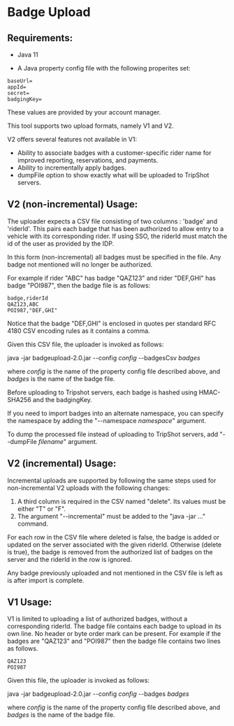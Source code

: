 # Badge Upload

## Requirements:

- Java 11

- A Java property config file with the following properites set: 

~~~~
baseUrl=
appId=
secret=
badgingKey=
~~~~

These values are provided by your account manager.


This tool supports two upload formats, namely V1 and V2.

V2 offers several features not available in V1:
* Ability to associate badges with a customer-specific rider name for improved reporting, reservations, and payments.
* Ability to incrementally apply badges.
* dumpFile option to show exactly what will be uploaded to TripShot servers.

## V2 (non-incremental) Usage:

The uploader expects a CSV file consisting of two columns : 'badge' and 'riderId'. This pairs each badge that has been authorized to allow entry to a vehicle
with its corresponding rider. If using SSO, the riderId must match the id of the user as provided by the IDP.

In this form (non-incremental) all badges must be specified in the file. Any badge not mentioned will no longer be authorized.

For example if rider "ABC" has badge "QAZ123" and rider "DEF,GHI" has badge "POI987", then the badge file is as follows:

```
badge,riderId
QAZ123,ABC
POI987,"DEF,GHI"
```

Notice that the badge "DEF,GHI" is enclosed in quotes per standard RFC 4180 CSV encoding rules as it contains a comma.


Given this CSV file, the uploader is invoked as follows:
 
java -jar badgeupload-2.0.jar  --config *config* --badgesCsv *badges*
 
where *config* is the name of the property config file described above, and *badges* is the name of the badge file.

Before uploading to Tripshot servers, each badge is hashed using HMAC-SHA256 and the badgingKey.

If you need to import badges into an alternate namespace, you can specify the namespace by adding the "--namespace *namespace*" argument.

To dump the processed file instead of uploading to TripShot servers, add "--dumpFile *filename*" argument.

## V2 (incremental) Usage:

Incremental uploads are supported by following the same steps used for non-incremental V2 uploads with the following changes:

1. A third column is required in the CSV named "delete". Its values must be either "T" or "F".
2. The argument "--incremental" must be added to the "java -jar ..." command.

For each row in the CSV file where deleted is false, the badge is added or updated on the server associated with the given riderId.
Otherwise (delete is true), the badge is removed from the authorized list of badges on the server and the riderId in the row is ignored.

Any badge previously uploaded and not mentioned in the CSV file is left as is after import is complete.

## V1 Usage:

V1 is limited to uploading a list of authorized badges, without a corresponding riderId.
The badge file contains each badge to upload in its own line. No header or byte order mark can be present.
For example if the badges are "QAZ123" and "POI987" then the badge file contains two lines as follows.

    QAZ123
    POI987

Given this file, the uploader is invoked as follows:

 java -jar badgeupload-2.0.jar --config *config* --badges *badges*

where *config* is the name of the property config file described above, and *badges* is the name of the badge file.


